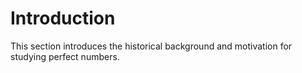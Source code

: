 # Introduction
This section introduces the historical background and motivation for studying perfect numbers.